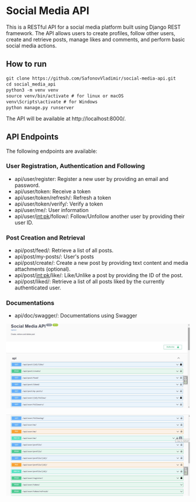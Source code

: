 # Social Media API
This is a RESTful API for a social media platform built using Django REST framework. 
The API allows users to create profiles, follow other users, create and retrieve posts, manage likes and comments, and perform basic social media actions.

## How to run
```shell
git clone https://github.com/SafonovVladimir/social-media-api.git
cd social_media_api
python3 -m venv venv
source venv/bin/activate # for linux or macOS
venv\Scripts\activate # for Windows
python manage.py runserver
```

 The API will be available at http://localhost:8000/.
 
## API Endpoints
The following endpoints are available:
### User Registration, Authentication and Following
- api/user/register: Register a new user by providing an email and password.
- api/user/token: Receive a token
- api/user/token/refresh/: Refresh a token
- api/user/token/verify/: Verify a token
- api/user/me/: User information
- api/user/<int:pk>/follow/: Follow/Unfollow another user by providing their user ID.

### Post Creation and Retrieval
- api/post/feed/: Retrieve a list of all posts.
- api/post/my-posts/: User's posts
- api/post/create/: Create a new post by providing text content and media attachments (optional).
- api/post/<int:pk>/like/: Like/Unlike a post by providing the ID of the post.
- api/post/liked/: Retrieve a list of all posts liked by the currently authenticated user.

### Documentations
- api/doc/swagger/: Documentations using Swagger

![](readme_pictures\1.jpg)

![](readme_pictures\2.jpg)
